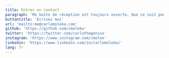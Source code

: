 ```yaml
---
title: Entrer en contact
paragraph: 'Ma boîte de réception est toujours ouverte. Que ce soit pour un projet potentiel ou simplement pour dire bonjour.'
buttontitle: 'Écrivez moi'
url: 'mailto:me@carlomoleka.com'
github: 'https://github.com/cmoleka'
twitter: 'https://twitter.com/carlothegenius'
instagram: 'https://www.instagram.com/cmolex'
linkedin: 'https://www.linkedin.com/in/carlomoleka/'
lang: fr
---
```

